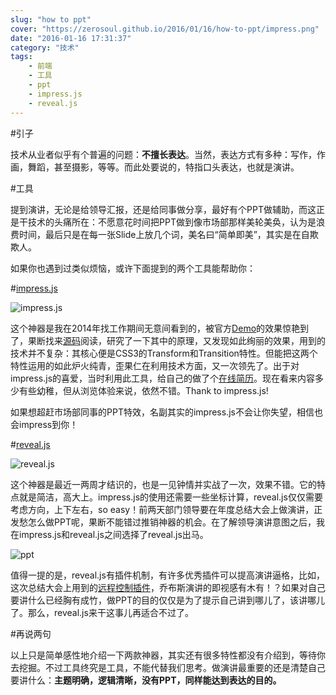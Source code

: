 ```yaml
---
slug: "how to ppt"
cover: "https://zerosoul.github.io/2016/01/16/how-to-ppt/impress.png"
date: "2016-01-16 17:31:37"
category: "技术"
tags:
    - 前端
    - 工具
    - ppt
    - impress.js
    - reveal.js
---
```

#引子

技术从业者似乎有个普遍的问题：**不擅长表达**。当然，表达方式有多种：写作，作画，舞蹈，甚至摄影，等等。而此处要说的，特指口头表达，也就是演讲。

#工具

提到演讲，无论是给领导汇报，还是给同事做分享，最好有个PPT做辅助，而这正是干技术的头痛所在：不愿意花时间把PPT做到像市场部那样美轮美奂，认为是浪费时间，最后只是在每一张Slide上放几个词，美名曰“简单即美”，其实是在自欺欺人。

如果你也遇到过类似烦恼，或许下面提到的两个工具能帮助你：

#[impress.js](http://impress.github.io/impress.js/)

![impress.js](https://zerosoul.github.io/2016/01/16/how-to-ppt/impress.png)

这个神器是我在2014年找工作期间无意间看到的，被官方[Demo](http://impress.github.io/impress.js/)的效果惊艳到了，果断找来[源码](https://github.com/impress/impress.js/blob/master/js/impress.js)阅读，研究了一下其中的原理，又发现如此绚丽的效果，用到的技术并不复杂：其核心便是CSS3的Transform和Transition特性。但能把这两个特性运用的如此炉火纯青，歪果仁在利用技术方面，又一次领先了。出于对impress.js的喜爱，当时利用此工具，给自己的做了个[在线简历](https://zerosoul.github.io/impress-resume/#/landing_page)。现在看来内容多少有些幼稚，但从浏览体验来说，依然不错。Thank to impress.js!

如果想超赶市场部同事的PPT特效，名副其实的impress.js不会让你失望，相信也会impress到你！

#[reveal.js](http://lab.hakim.se/reveal-js/#/)

![reveal.js](https://zerosoul.github.io/2016/01/16/how-to-ppt/reveal.png)

这个神器是最近一两周才结识的，也是一见钟情并实战了一次，效果不错。它的特点就是简洁，高大上。impress.js的使用还需要一些坐标计算，reveal.js仅仅需要考虑方向，上下左右，so easy！前两天部门领导要在年度总结大会上做演讲，正发愁怎么做PPT呢，果断不能错过推销神器的机会。在了解领导演讲意图之后，我在impress.js和reveal.js之间选择了reveal.js出马。

![ppt](https://zerosoul.github.io/2016/01/16/how-to-ppt/ppt.jpg)

值得一提的是，reveal.js有插件机制，有许多优秀插件可以提高演讲逼格，比如，这次总结大会上用到的[远程控制插件](https://github.com/ysmood/notell)，乔布斯演讲的即视感有木有！？如果对自己要讲什么已经胸有成竹，做PPT的目的仅仅是为了提示自己讲到哪儿了，该讲哪儿了。那么，reveal.js来干这事儿再适合不过了。

#再说两句

以上只是简单感性地介绍一下两款神器，其实还有很多特性都没有介绍到，等待你去挖掘。不过工具终究是工具，不能代替我们思考。做演讲最重要的还是清楚自己要讲什么：**主题明确，逻辑清晰，没有PPT，同样能达到表达的目的。**